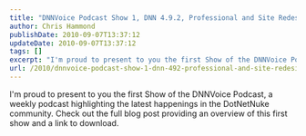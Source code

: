 ```yaml
---
title: "DNNVoice Podcast Show 1, DNN 4.9.2, Professional and Site Redesign"
author: Chris Hammond
publishDate: 2010-09-07T13:37:12
updateDate: 2010-09-07T13:37:12
tags: []
excerpt: "I'm proud to present to you the first Show of the DNNVoice Podcast, a weekly podcast highlighting the latest happenings in the DotNetNuke community. Check out the full blog post providing an overview of this first show and a link to download."
url: /2010/dnnvoice-podcast-show-1-dnn-492-professional-and-site-redesign  # Use the generated URL with year
---
```

<p>I'm proud to present to you the first Show of the DNNVoice Podcast, a weekly podcast highlighting the latest happenings in the DotNetNuke community. Check out the full blog post providing an overview of this first show and a link to download.</p><img src="https://feeds.feedburner.com/~r/dnnvoice/~4/4Lhw2J_piKI" height="1" width="1"/>
